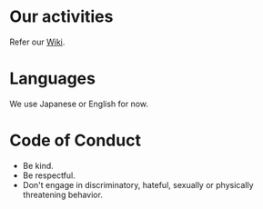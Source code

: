 # Our activities
Refer our [Wiki](../../wiki).

# Languages
We use Japanese or English for now.

# Code of Conduct
* Be kind.
* Be respectful.
* Don't engage in discriminatory, hateful, sexually or physically threatening behavior.
